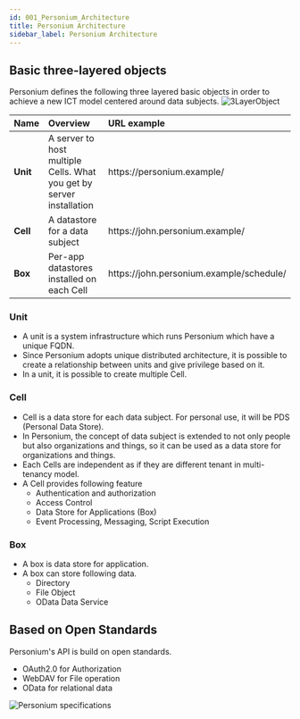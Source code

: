 ```yaml
---
id: 001_Personium_Architecture
title: Personium Architecture  
sidebar_label: Personium Architecture  
---
```


## Basic three-layered objects
Personium defines the following three layered basic objects in order to achieve a new ICT model centered around data subjects.
![3LayerObject](assets/3LayerStructure.png "3LayerObject")  

|Name|Overview|URL example|
|:--|:--|:--|
|**Unit**|A server to host multiple Cells. What you get by server installation|https&#58;//personium.example/|
|**Cell**|A datastore for a data subject|https&#58;//john.personium.example/|
|**Box**|Per-app datastores installed on each Cell|https&#58;//john.personium.example/schedule/|

### Unit  
* A unit is a system infrastructure which runs Personium which have a unique FQDN.
* Since Personium adopts unique distributed architecture, it is possible to create a relationship between units and give privilege based on it.
* In a unit, it is possible to create multiple Cell.

### Cell  

* Cell is a data store for each data subject. For personal use, it will be PDS (Personal Data Store).
* In Personium, the concept of data subject is extended to not only people but also organizations and things, so it can be used as a data store for organizations and things.
* Each Cells are independent as if they are different tenant in multi-tenancy model.
* A Cell provides following feature  
    * Authentication and authorization
    * Access Control
    * Data Store for Applications (Box)
    * Event Processing, Messaging, Script Execution


### Box  

* A box is data store for application.
* A box can store following data.  
    * Directory
    * File Object
    * OData Data Service

## Based on Open Standards  

Personium's API is build on open standards.  

* OAuth2.0 for Authorization
* WebDAV for File operation
* OData for relational data

![Personium specifications](assets/interface.png)
